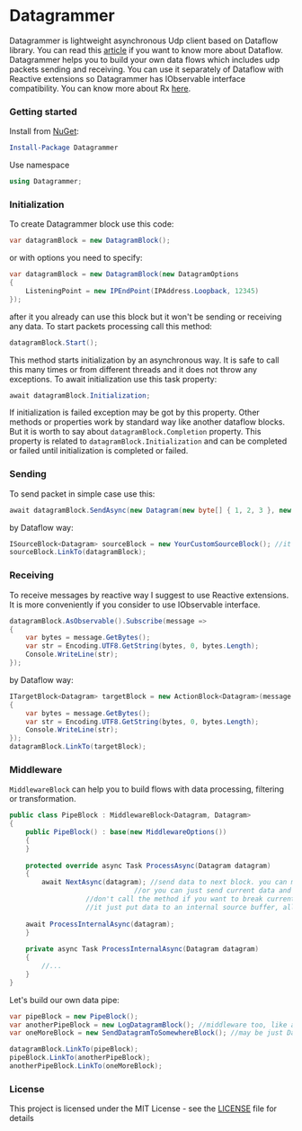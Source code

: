  # Datagrammer

Datagrammer is lightweight asynchronous Udp client based on Dataflow library. You can read this [article](https://docs.microsoft.com/en-us/dotnet/standard/parallel-programming/dataflow-task-parallel-library) if you want to know more about Dataflow.
Datagrammer helps you to build your own data flows which includes udp packets sending and receiving.
You can use it separately of Dataflow with Reactive extensions so Datagrammer has IObservable interface compatibility.
You can know more about Rx [here](http://reactivex.io/).

### Getting started

Install from [NuGet](https://www.nuget.org/packages/Datagrammer/):

```powershell
Install-Package Datagrammer
```

Use namespace

```csharp
using Datagrammer;
```

### Initialization

To create Datagrammer block use this code:

```csharp
var datagramBlock = new DatagramBlock();
```

or with options you need to specify:

```csharp
var datagramBlock = new DatagramBlock(new DatagramOptions
{
    ListeningPoint = new IPEndPoint(IPAddress.Loopback, 12345)
});
```
			
after it you already can use this block but it won't be sending or receiving any data. To start packets processing call this method:

```csharp
datagramBlock.Start();
```

This method starts initialization by an asynchronous way. It is safe to call this many times or from different threads and it does not throw any exceptions. To await initialization use this task property:

```csharp
await datagramBlock.Initialization;
```

If initialization is failed exception may be got by this property. Other methods or properties work by standard way like another dataflow blocks. But it is worth to say about `datagramBlock.Completion` property. This property is related to `datagramBlock.Initialization` and can be completed or failed until initialization is completed or failed.

### Sending

To send packet in simple case use this:

```csharp
await datagramBlock.SendAsync(new Datagram(new byte[] { 1, 2, 3 }, new IPEndPoint(IPAddress.Parse("192.168.1.1"), 12345)));
```

by Dataflow way:

```csharp
ISourceBlock<Datagram> sourceBlock = new YourCustomSourceBlock(); //it may be buffer or transform or your custom generator block
sourceBlock.LinkTo(datagramBlock);
```

### Receiving

To receive messages by reactive way I suggest to use Reactive extensions. It is more conveniently if you consider to use IObservable interface.

```csharp
datagramBlock.AsObservable().Subscribe(message =>
{
    var bytes = message.GetBytes();
    var str = Encoding.UTF8.GetString(bytes, 0, bytes.Length);
    Console.WriteLine(str);
});
```

by Dataflow way:

```csharp
ITargetBlock<Datagram> targetBlock = new ActionBlock<Datagram>(message =>
{
    var bytes = message.GetBytes();
    var str = Encoding.UTF8.GetString(bytes, 0, bytes.Length);
    Console.WriteLine(str);
});
datagramBlock.LinkTo(targetBlock);
```
### Middleware

`MiddlewareBlock` can help you to build flows with data processing, filtering or transformation. 

```csharp
public class PipeBlock : MiddlewareBlock<Datagram, Datagram>
{
    public PipeBlock() : base(new MiddlewareOptions())
    {
    }
    
    protected override async Task ProcessAsync(Datagram datagram)
    {
    	await NextAsync(datagram); //send data to next block. you can modify it before. 
	                           //or you can just send current data and process it below. 
				   //don't call the method if you want to break current request pipeline.
				   //it just put data to an internal source buffer, all middlewares work in parallel
	
	await ProcessInternalAsync(datagram);
    }
    
    private async Task ProcessInternalAsync(Datagram datagram)
    {
    	//...
    }
}
```

Let's build our own data pipe:

```csharp
var pipeBlock = new PipeBlock();
var anotherPipeBlock = new LogDatagramBlock(); //middleware too, like above
var oneMoreBlock = new SendDatagramToSomewhereBlock(); //may be just Datagram target

datagramBlock.LinkTo(pipeBlock);
pipeBlock.LinkTo(anotherPipeBlock);
anotherPipeBlock.LinkTo(oneMoreBlock);
```

### License

This project is licensed under the MIT License - see the [LICENSE](LICENSE) file for details
